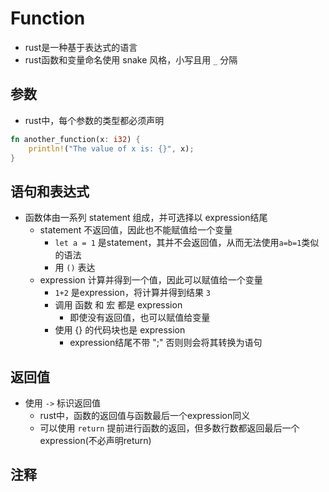# Function

- rust是一种基于表达式的语言
- rust函数和变量命名使用 snake 风格，小写且用 `_` 分隔

## 参数

- rust中，每个参数的类型都必须声明

```rust
fn another_function(x: i32) {
    println!("The value of x is: {}", x);
}
```

## 语句和表达式

- 函数体由一系列 statement 组成，并可选择以 expression结尾
  - statement 不返回值，因此也不能赋值给一个变量
    - `let a = 1` 是statement，其并不会返回值，从而无法使用`a=b=1`类似的语法
    - 用 `()` 表达
  - expression 计算并得到一个值，因此可以赋值给一个变量
    - `1+2` 是expression，将计算并得到结果 `3` 
    - 调用 函数 和 宏 都是 expression 
      - 即使没有返回值，也可以赋值给变量
    - 使用 {} 的代码块也是 expression
      - expression结尾不带 ";" 否则则会将其转换为语句

## 返回值

- 使用 `->` 标识返回值
  - rust中，函数的返回值与函数最后一个expression同义
  - 可以使用 `return` 提前进行函数的返回，但多数行数都返回最后一个expression(不必声明return)

## 注释

